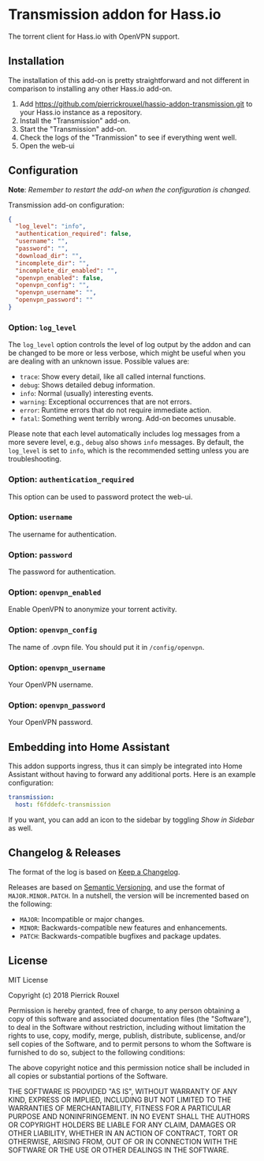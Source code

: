 # Transmission addon for Hass.io

The torrent client for Hass.io with OpenVPN support.

## Installation

The installation of this add-on is pretty straightforward and not different in
comparison to installing any other Hass.io add-on.

1. Add https://github.com/pierrickrouxel/hassio-addon-transmission.git to your Hass.io instance as a repository.
1. Install the "Transmission" add-on.
1. Start the "Transmission" add-on.
1. Check the logs of the "Tranmission" to see if everything went well.
1. Open the web-ui

## Configuration

**Note**: _Remember to restart the add-on when the configuration is changed._

Transmission add-on configuration:

```json
{
  "log_level": "info",
  "authentication_required": false,
  "username": "",
  "password": "",
  "download_dir": "",
  "incomplete_dir": "",
  "incomplete_dir_enabled": "",
  "openvpn_enabled": false,
  "openvpn_config": "",
  "openvpn_username": "",
  "openvpn_password": ""
}
```

### Option: `log_level`

The `log_level` option controls the level of log output by the addon and can
be changed to be more or less verbose, which might be useful when you are
dealing with an unknown issue. Possible values are:

- `trace`: Show every detail, like all called internal functions.
- `debug`: Shows detailed debug information.
- `info`: Normal (usually) interesting events.
- `warning`: Exceptional occurrences that are not errors.
- `error`:  Runtime errors that do not require immediate action.
- `fatal`: Something went terribly wrong. Add-on becomes unusable.

Please note that each level automatically includes log messages from a
more severe level, e.g., `debug` also shows `info` messages. By default,
the `log_level` is set to `info`, which is the recommended setting unless
you are troubleshooting.

### Option: `authentication_required`

This option can be used to password protect the web-ui.

### Option: `username`

The username for authentication.

### Option: `password`

The password for authentication.

### Option: `openvpn_enabled`

Enable OpenVPN to anonymize your torrent activity.

### Option: `openvpn_config`

The name of .ovpn file. You should put it in `/config/openvpn`.

### Option: `openvpn_username`

Your OpenVPN username.

### Option: `openvpn_password`

Your OpenVPN password.

## Embedding into Home Assistant

This addon supports ingress, thus it can simply be integrated into Home Assistant without having to forward any additional ports. Here is an example configuration:

```yaml
transmission:
  host: f6fddefc-transmission
```

If you want, you can add an icon to the sidebar by toggling *Show in Sidebar* as well.

## Changelog & Releases

The format of the log is based on
[Keep a Changelog](http://keepachangelog.com/en/1.0.0/).

Releases are based on [Semantic Versioning](http://semver.org/spec/v2.0.0.html), and use the format
of ``MAJOR.MINOR.PATCH``. In a nutshell, the version will be incremented
based on the following:

- ``MAJOR``: Incompatible or major changes.
- ``MINOR``: Backwards-compatible new features and enhancements.
- ``PATCH``: Backwards-compatible bugfixes and package updates.

## License

MIT License

Copyright (c) 2018 Pierrick Rouxel

Permission is hereby granted, free of charge, to any person obtaining a copy
of this software and associated documentation files (the "Software"), to deal
in the Software without restriction, including without limitation the rights
to use, copy, modify, merge, publish, distribute, sublicense, and/or sell
copies of the Software, and to permit persons to whom the Software is
furnished to do so, subject to the following conditions:

The above copyright notice and this permission notice shall be included in all
copies or substantial portions of the Software.

THE SOFTWARE IS PROVIDED "AS IS", WITHOUT WARRANTY OF ANY KIND, EXPRESS OR
IMPLIED, INCLUDING BUT NOT LIMITED TO THE WARRANTIES OF MERCHANTABILITY,
FITNESS FOR A PARTICULAR PURPOSE AND NONINFRINGEMENT. IN NO EVENT SHALL THE
AUTHORS OR COPYRIGHT HOLDERS BE LIABLE FOR ANY CLAIM, DAMAGES OR OTHER
LIABILITY, WHETHER IN AN ACTION OF CONTRACT, TORT OR OTHERWISE, ARISING FROM,
OUT OF OR IN CONNECTION WITH THE SOFTWARE OR THE USE OR OTHER DEALINGS IN THE
SOFTWARE.
